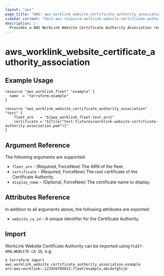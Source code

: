 ```yaml
---
layout: "aws"
page_title: "AWS: aws_worklink_website_certificate_authority_association"
sidebar_current: "docs-aws-resource-worklink-website-certificate-authority-association"
description: |-
  Provides a AWS WorkLink Website Certificate Authority Association resource.
---
```


# aws_worklink_website_certificate_authority_association

## Example Usage

```hcl
resource "aws_worklink_fleet" "example" {
  name  = "terraform-example"
}

resource "aws_worklink_website_certificate_authority_association" "test" {
	fleet_arn	= "${aws_worklink_fleet.test.arn}"
	certificate = "${file("test-fixtures/worklink-website-certificate-authority-association.pem")}"
}
```

## Argument Reference

The following arguments are supported:

* `fleet_arn` - (Required, ForceNew) The ARN of the fleet.
* `certificate` - (Required, ForceNew) The root certificate of the Certificate Authority.
* `display_name` - (Optional, ForceNew) The certificate name to display.

## Attributes Reference

In addition to all arguments above, the following attributes are exported:

* `website_ca_id` - A unique identifier for the Certificate Authority.


## Import

WorkLink Website Certificate Authority can be imported using `FLEET-ARN,WEBSITE-CA-ID`, e.g.

```
$ terraform import aws_worklink_website_certificate_authority_association.example arn:aws:worklink::123456789012:fleet/example,abcdefghijk
```